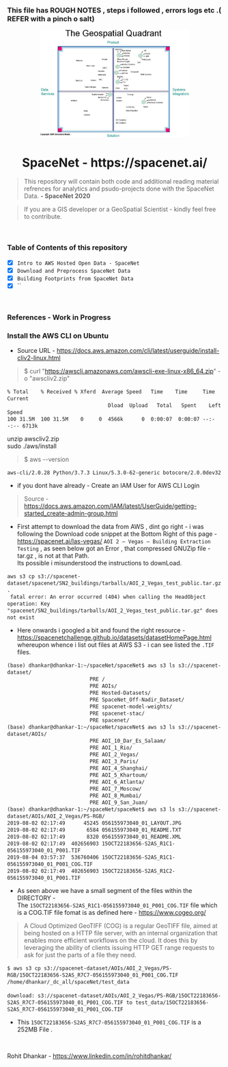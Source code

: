 ### This file has ROUGH NOTES , steps i followed , errors logs etc .( REFER with a pinch o salt)  


<p align="center">
    <img src="https://github.com/DigitalCognition-GIS/py_qgis_2020/blob/master/ScreenCaptures_QGIS/Geospatial_Quadrants-2.jpg" width= "350px">
</p>

<h1 align="center">SpaceNet - https://spacenet.ai/</h1>

>This repository will contain both code and additional reading material refrences for analytics and psudo-projects done with the SpaceNet Data. **- SpaceNet 2020**
 
> If you are a GIS developer or a GeoSpatial Scientist - kindly feel free to contribute. 


<br/>


### Table of Contents of this repository

- [X] `Intro to AWS Hosted Open Data - SpaceNet` 
- [X] `Download and Preprocess SpaceNet Data` 
- [X] `Building Footprints from SpaceNet Data` 
- [X] `` 

<br/>

### References - Work in Progress

### Install the AWS CLI on Ubuntu  

- Source URL - https://docs.aws.amazon.com/cli/latest/userguide/install-cliv2-linux.html  

> $ curl "https://awscli.amazonaws.com/awscli-exe-linux-x86_64.zip" -o "awscliv2.zip"  

```
% Total    % Received % Xferd  Average Speed   Time    Time     Time  Current
                                 Dload  Upload   Total   Spent    Left  Speed
100 31.5M  100 31.5M    0     0  4566k      0  0:00:07  0:00:07 --:--:-- 6713k
```

unzip awscliv2.zip   
sudo ./aws/install   


> $ aws --version   
```
aws-cli/2.0.28 Python/3.7.3 Linux/5.3.0-62-generic botocore/2.0.0dev32  
```

- if you dont have already - Create an IAM User for AWS CLI Login   
> Source - https://docs.aws.amazon.com/IAM/latest/UserGuide/getting-started_create-admin-group.html   

- First attempt to download the data from AWS , dint go right - i was following the Download code snippet at the Bottom Right of this page -https://spacenet.ai/las-vegas/ ``` AOI 2 – Vegas – Building Extraction Testing ``` ,  as seen below got an Error  , that compressed GNUZip file - tar.gz , is not at that Path.    
Its possible i misunderstood the instructions to downLoad.   


```
aws s3 cp s3://spacenet-dataset/spacenet/SN2_buildings/tarballs/AOI_2_Vegas_test_public.tar.gz .   
 fatal error: An error occurred (404) when calling the HeadObject    
operation: Key "spacenet/SN2_buildings/tarballs/AOI_2_Vegas_test_public.tar.gz" does not exist  

```

- Here onwards i googled a bit and found the right resource - https://spacenetchallenge.github.io/datasets/datasetHomePage.html    
whereupon whence i list out files at AWS S3 - i can see listed the ```.TIF ``` files.
```
(base) dhankar@dhankar-1:~/spaceNet/spaceNet$ aws s3 ls s3://spacenet-dataset/
                           PRE /
                           PRE AOIs/
                           PRE Hosted-Datasets/
                           PRE SpaceNet_Off-Nadir_Dataset/
                           PRE spacenet-model-weights/
                           PRE spacenet-stac/
                           PRE spacenet/
(base) dhankar@dhankar-1:~/spaceNet/spaceNet$ aws s3 ls s3://spacenet-dataset/AOIs/
                           PRE AOI_10_Dar_Es_Salaam/
                           PRE AOI_1_Rio/
                           PRE AOI_2_Vegas/
                           PRE AOI_3_Paris/
                           PRE AOI_4_Shanghai/
                           PRE AOI_5_Khartoum/
                           PRE AOI_6_Atlanta/
                           PRE AOI_7_Moscow/
                           PRE AOI_8_Mumbai/
                           PRE AOI_9_San_Juan/
(base) dhankar@dhankar-1:~/spaceNet/spaceNet$ aws s3 ls s3://spacenet-dataset/AOIs/AOI_2_Vegas/PS-RGB/
2019-08-02 02:17:49      45245 056155973040_01_LAYOUT.JPG
2019-08-02 02:17:49       6584 056155973040_01_README.TXT
2019-08-02 02:17:49       8320 056155973040_01_README.XML
2019-08-02 02:17:49  402656903 15OCT22183656-S2AS_R1C1-056155973040_01_P001.TIF
2019-08-04 03:57:37  536760406 15OCT22183656-S2AS_R1C1-056155973040_01_P001_COG.TIF
2019-08-02 02:17:49  402656903 15OCT22183656-S2AS_R1C2-056155973040_01_P001.TIF

```

- As seen above we have a small segment of the files within the DIRECTORY -    
The ```15OCT22183656-S2AS_R1C1-056155973040_01_P001_COG.TIF``` file which is a COG.TIF file fomat is as defined here - https://www.cogeo.org/   

> A Cloud Optimized GeoTIFF (COG) is a regular GeoTIFF file, aimed at being hosted on a HTTP file server, with an internal organization that enables more efficient workflows on the cloud. It does this by leveraging the ability of clients issuing ​HTTP GET range requests to ask for just the parts of a file they need.   

 

```
$ aws s3 cp s3://spacenet-dataset/AOIs/AOI_2_Vegas/PS-RGB/15OCT22183656-S2AS_R7C7-056155973040_01_P001_COG.TIF /home/dhankar/_dc_all/spaceNet/test_data

download: s3://spacenet-dataset/AOIs/AOI_2_Vegas/PS-RGB/15OCT22183656-S2AS_R7C7-056155973040_01_P001_COG.TIF to test_data/15OCT22183656-S2AS_R7C7-056155973040_01_P001_COG.TIF
```
- This ```15OCT22183656-S2AS_R7C7-056155973040_01_P001_COG.TIF``` is a 252MB File .

<br/>


Rohit Dhankar - https://www.linkedin.com/in/rohitdhankar/




